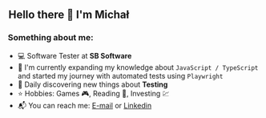 ## [&#x200B;](##) Hello there 👋 I'm Michał

### [&#x200B;](###) Something about me:

- 💻 Software Tester at **SB Software**
- 🌱 I'm currently expanding my knowledge about `JavaScript / TypeScript` and started my journey with automated tests using `Playwright`
- 🔭 Daily discovering new things about **Testing**
- ⭐ Hobbies: Games 🎮, Reading 📖, Investing 💹 
- 📬 You can reach me: [E-mail](michal.rojek.it@gmail.com) or [Linkedin](https://www.linkedin.com/in/micha%C5%82-rojek/)
